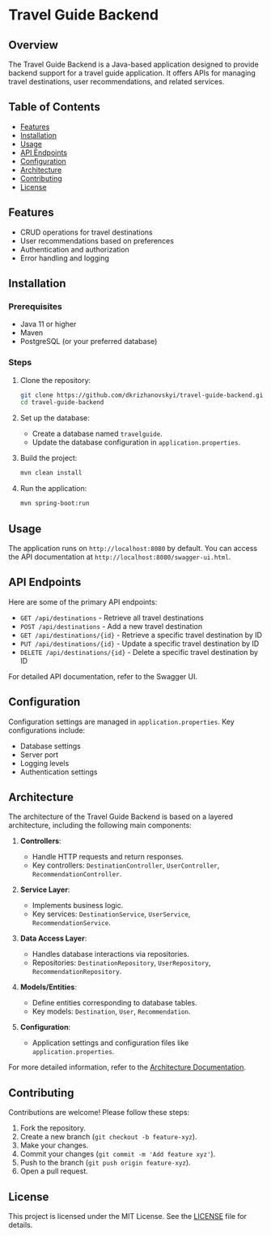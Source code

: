 # Travel Guide Backend

## Overview

The Travel Guide Backend is a Java-based application designed to provide backend support for a travel guide application. It offers APIs for managing travel destinations, user recommendations, and related services.

## Table of Contents

- [Features](#features)
- [Installation](#installation)
- [Usage](#usage)
- [API Endpoints](#api-endpoints)
- [Configuration](#configuration)
- [Architecture](#architecture)
- [Contributing](#contributing)
- [License](#license)

## Features

- CRUD operations for travel destinations
- User recommendations based on preferences
- Authentication and authorization
- Error handling and logging

## Installation

### Prerequisites

- Java 11 or higher
- Maven
- PostgreSQL (or your preferred database)

### Steps

1. Clone the repository:
    ```bash
    git clone https://github.com/dkrizhanovskyi/travel-guide-backend.git
    cd travel-guide-backend
    ```

2. Set up the database:
    - Create a database named `travelguide`.
    - Update the database configuration in `application.properties`.

3. Build the project:
    ```bash
    mvn clean install
    ```

4. Run the application:
    ```bash
    mvn spring-boot:run
    ```

## Usage

The application runs on `http://localhost:8080` by default. You can access the API documentation at `http://localhost:8080/swagger-ui.html`.

## API Endpoints

Here are some of the primary API endpoints:

- `GET /api/destinations` - Retrieve all travel destinations
- `POST /api/destinations` - Add a new travel destination
- `GET /api/destinations/{id}` - Retrieve a specific travel destination by ID
- `PUT /api/destinations/{id}` - Update a specific travel destination by ID
- `DELETE /api/destinations/{id}` - Delete a specific travel destination by ID

For detailed API documentation, refer to the Swagger UI.

## Configuration

Configuration settings are managed in `application.properties`. Key configurations include:

- Database settings
- Server port
- Logging levels
- Authentication settings

## Architecture

The architecture of the Travel Guide Backend is based on a layered architecture, including the following main components:

1. **Controllers**:
    - Handle HTTP requests and return responses.
    - Key controllers: `DestinationController`, `UserController`, `RecommendationController`.

2. **Service Layer**:
    - Implements business logic.
    - Key services: `DestinationService`, `UserService`, `RecommendationService`.

3. **Data Access Layer**:
    - Handles database interactions via repositories.
    - Repositories: `DestinationRepository`, `UserRepository`, `RecommendationRepository`.

4. **Models/Entities**:
    - Define entities corresponding to database tables.
    - Key models: `Destination`, `User`, `Recommendation`.

5. **Configuration**:
    - Application settings and configuration files like `application.properties`.

For more detailed information, refer to the [Architecture Documentation](ARCHITECTURE.md).

## Contributing

Contributions are welcome! Please follow these steps:

1. Fork the repository.
2. Create a new branch (`git checkout -b feature-xyz`).
3. Make your changes.
4. Commit your changes (`git commit -m 'Add feature xyz'`).
5. Push to the branch (`git push origin feature-xyz`).
6. Open a pull request.

## License

This project is licensed under the MIT License. See the [LICENSE](LICENSE) file for details.
